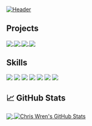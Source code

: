 [![Header](https://raw.githubusercontent.com/ChrisWrenDev/ChrisWrenDev/master/readme_header.png "Header")](https://github.com/ChrisWrenDev/ChrisWrenDev)

## Projects

<a href="https://github.com/ChrisWrenDev/Kings">
  <img align="center" src="https://github-readme-stats.vercel.app/api/pin/?username=ChrisWrenDev&repo=Kings&title_color=ffffff&text_color=c9cacc&icon_color=e9425b&bg_color=262e33" />
</a>

<a href="https://github.com/ChrisWrenDev/Squad">
  <img align="center" src="https://github-readme-stats.vercel.app/api/pin/?username=ChrisWrenDev&repo=Squad&title_color=ffffff&text_color=c9cacc&icon_color=e9425b&bg_color=262e33" />
</a>

<a href="https://github.com/ChrisWrenDev/Prism">
  <img align="center" src="https://github-readme-stats.vercel.app/api/pin/?username=ChrisWrenDev&repo=Prism&title_color=ffffff&text_color=c9cacc&icon_color=e9425b&bg_color=262e33" />
</a>

<a href="https://github.com/ChrisWrenDev/Routes">
  <img align="center" src="https://github-readme-stats.vercel.app/api/pin/?username=ChrisWrenDev&repo=Routes&title_color=ffffff&text_color=c9cacc&icon_color=e9425b&bg_color=262e33" />
</a>

## Skills

![](https://img.shields.io/badge/Language-JavaScript-informational?style=flat&logo=JavaScript&logoColor=white&color=4e81c2)
![](https://img.shields.io/badge/Web%20Dev-React-informational?style=flat&logo=react&logoColor=white&color=4e81c2)
![](https://img.shields.io/badge/Web%20Dev-Redux-informational?style=flat&logo=Redux&logoColor=white&color=4e81c2)
![](https://img.shields.io/badge/Web%20Dev-CSS-informational?style=flat&logo=css3&logoColor=white&color=4e81c2)
![](https://img.shields.io/badge/Web%20Dev-HTML-informational?style=flat&logo=html5&logoColor=white&color=4e81c2)
![](https://img.shields.io/badge/Tool-Git-informational?style=flat&logo=git&logoColor=white&color=4e81c2)
![](https://img.shields.io/badge/Tool-GitHub-informational?style=flat&logo=github&logoColor=white&color=4e81c2)

## &#x1f4c8; GitHub Stats

<a href="https://github.com/ChrisWrenDev/ChrisWrenDev">
  <img align="center" src="https://github-readme-stats.vercel.app/api/top-langs/?username=ChrisWrenDev&hide=java,html,tex&title_color=ffffff&text_color=c9cacc&icon_color=e9425b&bg_color=262e33&langs_count=3" />
</a>
<a href="https://github.com/ChrisWrenDev/ChrisWrenDev">
  <img align="center" src="https://github-readme-stats.vercel.app/api?username=ChrisWrenDev&show_icons=true&line_height=27&count_private=true&title_color=ffffff&text_color=c9cacc&icon_color=e9425b&bg_color=262e33" alt="Chris Wren's GitHub Stats" />
</a>

<!-- links to social media icons -->

<!-- icons with padding -->

[1.1]: http://i.imgur.com/0o48UoR.png "github icon with padding"

<!-- icons without padding -->

[1.2]: http://i.imgur.com/9I6NRUm.png "github icon without padding"
[2.2]: https://raw.githubusercontent.com/MartinHeinz/MartinHeinz/master/linkedin-3-16.png "LinkedIn icon without padding"

<!-- links to your social media accounts -->

[1]: https://github.com/ChrisWrenDev
[2]: https://www.linkedin.com/in/chris-wren/

<!-- Resources -->
<!-- Icons: https://simpleicons.org/ -->
<!-- GitHub Stats: https://github.com/anuraghazra/github-readme-stats -->
<!-- Emojis: https://emojipedia.org/emoji/ -->
<!-- HTML Emojis: https://www.fileformat.info/index.htm -->
<!-- Shields: https://shields.io/ -->
<!-- Awesome GitHub Profile README: https://github.com/abhisheknaiidu/awesome-github-profile-readme -->
